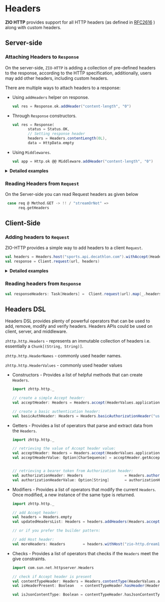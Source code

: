 # Headers

**ZIO HTTP** provides support for all HTTP headers (as defined in [RFC2616](https://datatracker.ietf.org/doc/html/rfc2616) ) along with  custom headers.

## Server-side

### Attaching Headers to `Response`
On the server-side, `ZIO-HTTP` is adding a collection of pre-defined headers to the response, according to the HTTP specification, additionally, users may add other headers, including custom headers.

There are multiple ways to attach headers to a response:
- Using `addHeaders` helper on response.
    ```scala
    val res = Response.ok.addHeader("content-length", "0")
    ```

- Through `Response` constructors.
    ```scala
    val res = Response(
           status = Status.OK,
           // Setting response header 
           headers = Headers.contentLength(0L),
           data = HttpData.empty
    ```
- Using `Middlewares`.
    ```scala
    val app = Http.ok @@ Middleware.addHeader("content-length", "0")
    ```
<details>
<summary><b>Detailed examples </b></summary>
<p>

- Example below shows how the Headers could be added to a response by using `Response` constructors and how a custom header is added to `Response` through `addHeader`:

    ```scala
    import zhttp.http._
    import zhttp.service.Server
    import zio.{App, Chunk, ExitCode, URIO}
    import zio.stream.ZStream
    
    object SimpleResponseDispatcher extends App {
      override def run(args: List[String]): URIO[zio.ZEnv, ExitCode] = {
    
        // Starting the server (for more advanced startup configuration checkout `HelloWorldAdvanced`)
        Server.start(8090, app.silent).exitCode
      }
    
      // Create a message as a Chunk[Byte]
      val message                    = Chunk.fromArray("Hello world !\r\n".getBytes(HTTP_CHARSET))
      // Use `Http.collect` to match on route
      val app: HttpApp[Any, Nothing] = Http.collect[Request] {
    
        // Simple (non-stream) based route
        case Method.GET -> !! / "health" => Response.ok
    
        // From Request(req), the headers are accessible.
        case req @ Method.GET -> !! / "streamOrNot" =>
          // Checking if client is able to handle streaming response
          val acceptsStreaming: Boolean = req.hasHeader(HeaderNames.accept, HeaderValues.applicationOctetStream)
          if (acceptsStreaming)
            Response(
              status = Status.OK,
              // Setting response header 
              headers = Headers.contentLength(message.length.toLong), // adding CONTENT-LENGTH header
              data = HttpData.fromStream(ZStream.fromChunk(message)), // Encoding content using a ZStream
            )
          else { 
            // Adding a custom header to Response
            Response(status = Status.ACCEPTED, data = HttpData.fromChunk(message)).addHeader("X-MY-HEADER", "test")
          }
      }
    }
    
    ```

- The following example shows how Headers could be added to `Response` in the `Middleware` implementation: 

    ```scala
    
      /**
       * Creates an authentication middleware that only allows authenticated requests to be passed on to the app.
       */
      final def customAuth(
        verify: Headers => Boolean,
        responseHeaders: Headers = Headers.empty,
      ): HttpMiddleware[Any, Nothing] =
        Middleware.ifThenElse[Request](req => verify(req.getHeaders))(
          _ => Middleware.identity,
          _ => Middleware.fromHttp(Http.status(Status.FORBIDDEN).addHeaders(responseHeaders)),
        )
    
    ```

- More examples:
  - [BasicAuth](https://github.com/dream11/zio-http/blob/main/example/src/main/scala/BasicAuth.scala)
  - [Authentication](https://github.com/dream11/zio-http/blob/main/example/src/main/scala/Authentication.scala)
</p>
</details>

### Reading Headers from `Request`

On the Server-side you can read Request headers as given below

```scala
 case req @ Method.GET -> !! / "streamOrNot" =>
      req.getHeaders
```

## Client-Side

### Adding headers to `Request` 

ZIO-HTTP provides a simple way to add headers to a client `Request`. 

```scala
val headers = Headers.host("sports.api.decathlon.com").withAccept(HeaderValues.applicationJson)
val response = Client.request(url, headers)
```

<details>
<summary><b>Detailed examples</b> </summary>
<p>

- The sample below shows how a header could be added to a client request:

    ```scala
    import zhttp.http.{HeaderNames, HeaderValues, Headers}
    import zhttp.service.{ChannelFactory, Client, EventLoopGroup}
    import zio.{App, ExitCode, URIO, console}
    
    object SimpleClientJson extends App {
      val env     = ChannelFactory.auto ++ EventLoopGroup.auto()
      val url     = "http://sports.api.decathlon.com/groups/water-aerobics"
      // Construct headers
      val headers = Headers.host("sports.api.decathlon.com").withAccept(HeaderValues.applicationJson) 
    
      val program = for {
        // Pass headers to request
        res  <- Client.request(url, headers)
        // List all response headers
        _    <- console.putStrLn(res.headers.toList.mkString("\n"))
        data <-
          // Check if response contains a specified header with a specified value.
          if (res.hasHeader(HeaderNames.contentType, HeaderValues.applicationJson))
            res.getBodyAsString
          else
            res.getBodyAsString
        _    <- console.putStrLn { data }
      } yield ()
    
      override def run(args: List[String]): URIO[zio.ZEnv, ExitCode] = program.exitCode.provideCustomLayer(env)
    
    }
    ```
</p>
</details>

### Reading headers from `Response`

```scala
val responseHeaders: Task[Headers] =  Client.request(url).map(_.headers)
```


## Headers DSL

Headers DSL provides plenty of powerful operators that can be used to add, remove, modify and verify headers. Headers APIs could be used on client, server, and middleware.

`zhttp.http.Headers`      - represents an immutable collection of headers i.e. essentially a `Chunk[(String, String)]`.

`zhttp.http.HeaderNames`  - commonly used header names.

`zhttp.http.HeaderValues` - commonly used header values

- Constructors -  Provides a list of helpful methods that can create `Headers`.

    ```scala
    import zhttp.http._
    
    // create a simple Accept header:
    val acceptHeader: Headers = Headers.accept(HeaderValues.applicationJson)
    
    // create a basic authentication header:
    val basicAuthHeader: Headers = Headers.basicAuthorizationHeader("username", "password")
    ```

- Getters - Provides a list of operators that parse and extract data from the `Headers`.

    ```scala
    import zhttp.http._
    
    // retrieving the value of Accept header value:
    val acceptHeader: Headers = Headers.accept(HeaderValues.applicationJson)
    val acceptHeaderValue: Option[CharSequence] = acceptHeader.getAccept
    
    
    // retrieving a bearer token from Authorization header:
    val authorizationHeader: Headers                   = Headers.authorization("Bearer test")
    val authorizationHeaderValue: Option[String]       = authorizationHeader.getBearerToken
    ```

- Modifiers - Provides a list of operators that modify the current `Headers`. Once modified, a new instance of the same type is returned.

    ```scala
    import zhttp.http._
    
    // add Accept header:
    val headers = Headers.empty
    val updatedHeadersList: Headers = headers.addHeaders(Headers.accept(HeaderValues.applicationJson))
    
    // or if you prefer the builder pattern:
    
    // add Host header:
    val moreHeaders: Headers        = headers.withHost("zio-http.dream11.com")
    
    ```

- Checks - Provides a list of operators that checks if the `Headers` meet the give constraints.

    ```scala
    import com.sun.net.httpserver.Headers
    
    // check if Accept header is present
    val contentTypeHeader: Headers = Headers.contentType(HeaderValues.applicationJson)
    val isHeaderPresent: Boolean   = contentTypeHeader.hasHeader(HeaderNames.contentType)
    
    val isJsonContentType: Boolean = contentTypeHeader.hasJsonContentType
    
    
    ```
